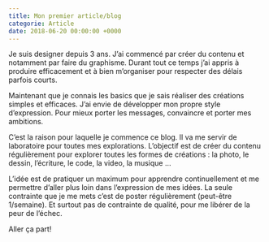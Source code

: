 ```yaml
---
title: Mon premier article/blog
categorie: Article
date: 2018-06-20 00:00:00 +0000
---
```

Je suis designer depuis 3 ans. J’ai commencé par créer du contenu et notamment par faire du graphisme. Durant tout ce temps j’ai appris à produire efficacement et à bien m’organiser pour respecter des délais parfois courts. 

Maintenant que je connais les basics que je sais réaliser des créations simples et efficaces. J’ai envie de développer mon propre style d’expression. Pour mieux porter les messages, convaincre et porter mes ambitions.

C’est la raison pour laquelle je commence ce blog. Il va me servir de laboratoire pour toutes mes explorations. L’objectif est de créer du contenu régulièrement pour explorer toutes les formes de créations : la photo, le dessin, l’écriture, le code, la video, la musique ...

L’idée est de pratiquer un maximum pour apprendre continuellement et me permettre d’aller plus loin dans l’expression de mes idées. La seule contrainte que je me mets c’est de poster régulièrement (peut-être 1/semaine). Et surtout pas de contrainte de qualité, pour me libérer de la peur de l’échec.

Aller ça part!